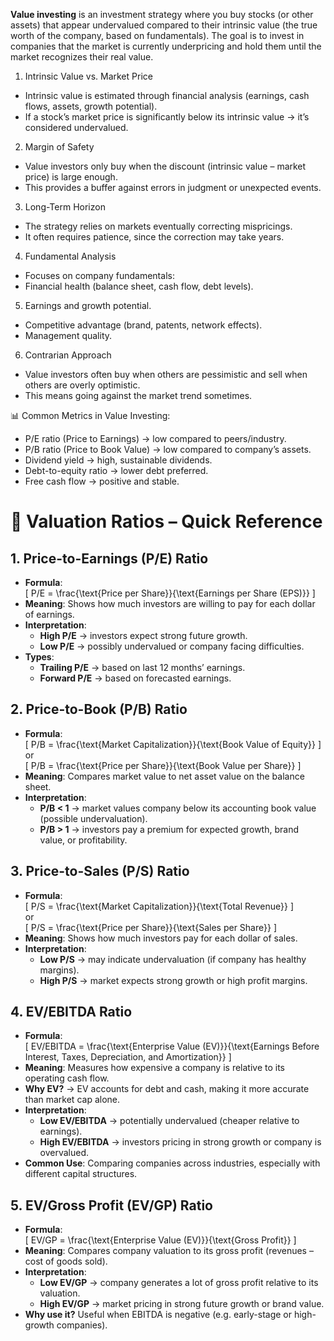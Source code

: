**Value investing**
is an investment strategy where you buy stocks (or other assets) that appear undervalued compared to their intrinsic value (the true worth of the company, based on fundamentals). The goal is to invest in companies that the market is currently underpricing and hold them until the market recognizes their real value.

1) Intrinsic Value vs. Market Price
- Intrinsic value is estimated through financial analysis (earnings, cash flows, assets, growth potential).
- If a stock’s market price is significantly below its intrinsic value → it’s considered undervalued.

2) Margin of Safety
- Value investors only buy when the discount (intrinsic value – market price) is large enough.
- This provides a buffer against errors in judgment or unexpected events.

3) Long-Term Horizon
- The strategy relies on markets eventually correcting mispricings.
- It often requires patience, since the correction may take years.

4) Fundamental Analysis
- Focuses on company fundamentals:
- Financial health (balance sheet, cash flow, debt levels).

5) Earnings and growth potential.
- Competitive advantage (brand, patents, network effects).
- Management quality.

6) Contrarian Approach
- Value investors often buy when others are pessimistic and sell when others are overly optimistic.
- This means going against the market trend sometimes.

📊 Common Metrics in Value Investing:
- P/E ratio (Price to Earnings) → low compared to peers/industry.
- P/B ratio (Price to Book Value) → low compared to company’s assets.
- Dividend yield → high, sustainable dividends.
- Debt-to-equity ratio → lower debt preferred.
- Free cash flow → positive and stable.

# 📘 Valuation Ratios – Quick Reference

## 1. **Price-to-Earnings (P/E) Ratio**
- **Formula**:  
  \[
  P/E = \frac{\text{Price per Share}}{\text{Earnings per Share (EPS)}}
  \]  
- **Meaning**: Shows how much investors are willing to pay for each dollar of earnings.  
- **Interpretation**:  
  - **High P/E** → investors expect strong future growth.  
  - **Low P/E** → possibly undervalued or company facing difficulties.  
- **Types**:  
  - **Trailing P/E** → based on last 12 months’ earnings.  
  - **Forward P/E** → based on forecasted earnings.  

## 2. **Price-to-Book (P/B) Ratio**
- **Formula**:  
  \[
  P/B = \frac{\text{Market Capitalization}}{\text{Book Value of Equity}}
  \]  
  or  
  \[
  P/B = \frac{\text{Price per Share}}{\text{Book Value per Share}}
  \]  
- **Meaning**: Compares market value to net asset value on the balance sheet.  
- **Interpretation**:  
  - **P/B < 1** → market values company below its accounting book value (possible undervaluation).  
  - **P/B > 1** → investors pay a premium for expected growth, brand value, or profitability.  

## 3. **Price-to-Sales (P/S) Ratio**
- **Formula**:  
  \[
  P/S = \frac{\text{Market Capitalization}}{\text{Total Revenue}}
  \]  
  or  
  \[
  P/S = \frac{\text{Price per Share}}{\text{Sales per Share}}
  \]  
- **Meaning**: Shows how much investors pay for each dollar of sales.  
- **Interpretation**:  
  - **Low P/S** → may indicate undervaluation (if company has healthy margins).  
  - **High P/S** → market expects strong growth or high profit margins.  

## 4. **EV/EBITDA Ratio**
- **Formula**:  
  \[
  EV/EBITDA = \frac{\text{Enterprise Value (EV)}}{\text{Earnings Before Interest, Taxes, Depreciation, and Amortization}}
  \]  
- **Meaning**: Measures how expensive a company is relative to its operating cash flow.  
- **Why EV?** → EV accounts for debt and cash, making it more accurate than market cap alone.  
- **Interpretation**:  
  - **Low EV/EBITDA** → potentially undervalued (cheaper relative to earnings).  
  - **High EV/EBITDA** → investors pricing in strong growth or company is overvalued.  
- **Common Use**: Comparing companies across industries, especially with different capital structures.  

## 5. **EV/Gross Profit (EV/GP) Ratio**
- **Formula**:  
  \[
  EV/GP = \frac{\text{Enterprise Value (EV)}}{\text{Gross Profit}}
  \]  
- **Meaning**: Compares company valuation to its gross profit (revenues – cost of goods sold).  
- **Interpretation**:  
  - **Low EV/GP** → company generates a lot of gross profit relative to its valuation.  
  - **High EV/GP** → market pricing in strong future growth or brand value.  
- **Why use it?** Useful when EBITDA is negative (e.g. early-stage or high-growth companies). 